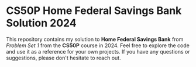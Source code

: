 
# CS50P Home Federal Savings Bank Solution 2024

This repository contains my solution to **Home Federal Savings Bank** from _Problem Set 1_ from the **CS50P** course in 2024.
Feel free to explore the code and use it as a reference for your own projects. If you have any questions or suggestions, please don't hesitate to reach out.
